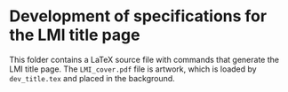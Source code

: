 # Development of specifications for the LMI title page

This folder contains a LaTeX source file with commands that generate the LMI title page. 
The `LMI_cover.pdf` file is artwork, which is loaded by `dev_title.tex` and placed in the background.